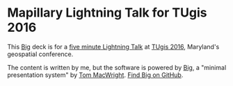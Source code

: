 # Mapillary Lightning Talk for TUgis 2016
This [Big](http://www.macwright.org/big/) deck is for a [five minute Lightning Talk](http://tugis2016-cgisdev.rhcloud.com/modules/request.php?module=oc_program&action=summary.php&id=99) at [TUgis 2016](http://tugisconference.com/), Maryland's geospatial conference.

The content is written by me, but the software is powered by [Big](http://www.macwright.org/big/), a "minimal presentation system" by [Tom MacWright](http://www.macwright.org/). [Find Big on GitHub](https://github.com/tmcw/big).
